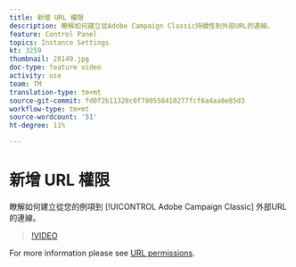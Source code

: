 ```yaml
---
title: 新增 URL 權限
description: 瞭解如何建立從Adobe Campaign Classic持續性到外部URL的連線。
feature: Control Panel
topics: Instance Settings
kt: 3259
thumbnail: 28149.jpg
doc-type: feature video
activity: use
team: TM
translation-type: tm+mt
source-git-commit: fd0f2b11328c0f780558410277fcf6a4aa8e85d3
workflow-type: tm+mt
source-wordcount: '51'
ht-degree: 11%

---
```



# 新增 URL 權限

瞭解如何建立從您的例項到 [!UICONTROL Adobe Campaign Classic] 外部URL的連線。

>[!VIDEO](https://video.tv.adobe.com/v/28149?quality=12)

For more information please see [URL permissions](https://docs.adobe.com/content/help/en/control-panel/using/instances-settings/url-permissions.html).
